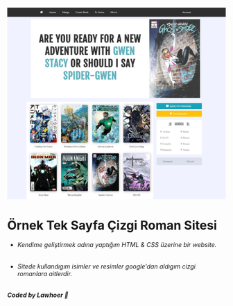 ![Kodun geneli](https://github.com/Lawhoer/Ornek-Website/blob/main/sitenin_goruntusu1.png)
# Örnek Tek Sayfa Çizgi Roman Sitesi
- ###### Kendime geliştirmek adına yaptığım HTML & CSS üzerine bir website.
- ###### Sitede kullandıgım isimler ve resimler google'dan aldıgım cizgi romanlara aitlerdir.
 ##### Coded by Lawhoer :slightly_smiling_face:
